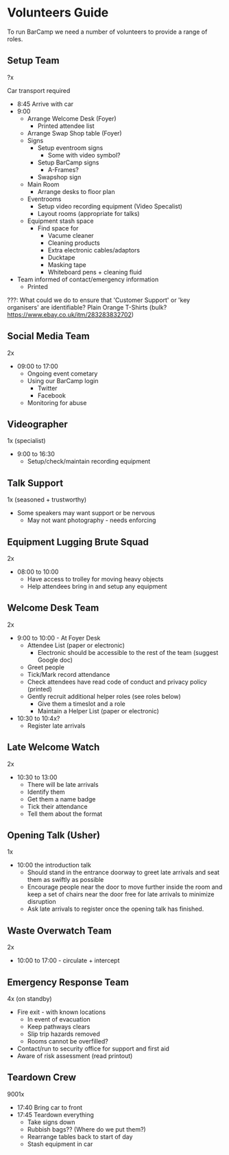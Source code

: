 Volunteers Guide
================

To run BarCamp we need a number of volunteers to provide a range of roles.


Setup Team
----------

?x

Car transport required

* 8:45 Arrive with car
* 9:00
    * Arrange Welcome Desk (Foyer)
        * Printed attendee list
    * Arrange Swap Shop table (Foyer)
    * Signs
        * Setup eventroom signs
            * Some with video symbol?
        * Setup BarCamp signs 
            * A-Frames?
        * Swapshop sign
    * Main Room
        * Arrange desks to floor plan
    * Eventrooms
        * Setup video recording equipment (Video Specalist)
        * Layout rooms (appropriate for talks)
    * Equipment stash space
        * Find space for
            * Vacume cleaner
            * Cleaning products
            * Extra electronic cables/adaptors
            * Ducktape
            * Masking tape
            * Whiteboard pens + cleaning fluid
* Team informed of contact/emergency information
    *  Printed

???: What could we do to ensure that 'Customer Support' or 'key organisers' are identifiable?
Plain Orange T-Shirts (bulk? https://www.ebay.co.uk/itm/283283832702)


Social Media Team
-----------------

2x

* 09:00 to 17:00
    * Ongoing event cometary
    * Using our BarCamp login
        * Twitter
        * Facebook
    * Monitoring for abuse


Videographer 
------------

1x (specialist)

* 9:00 to 16:30
    * Setup/check/maintain recording equipment


Talk Support
------------

1x (seasoned + trustworthy)

* Some speakers may want support or be nervous
    * May not want photography - needs enforcing


Equipment Lugging Brute Squad
-----------------------------

2x

* 08:00 to 10:00
    * Have access to trolley for moving heavy objects
    * Help attendees bring in and setup any equipment


Welcome Desk Team
-----------------

2x

* 9:00 to 10:00 - At Foyer Desk
    * Attendee List (paper or electronic)
        * Electronic should be accessible to the rest of the team (suggest Google doc)
    * Greet people
    * Tick/Mark record attendance
    * Check attendees have read code of conduct and privacy policy (printed)
    * Gently recruit additional helper roles (see roles below)
        * Give them a timeslot and a role
        * Maintain a Helper List (paper or electronic)
* 10:30 to 10:4x?
    * Register late arrivals



Late Welcome Watch
------------------

2x

* 10:30 to 13:00
    * There will be late arrivals
    * Identify them
    * Get them a name badge
    * Tick their attendance
    * Tell them about the format



Opening Talk (Usher)
--------------------

1x

* 10:00 the introduction talk
    * Should stand in the entrance doorway to greet late arrivals and seat them as swiftly as possible
    * Encourage people near the door to move further inside the room and keep a set of chairs near the door free for late arrivals to minimize disruption
    * Ask late arrivals to register once the opening talk has finished.


Waste Overwatch Team
--------------------

2x

* 10:00 to 17:00 - circulate + intercept


Emergency Response Team
-----------------------

4x (on standby) 

* Fire exit - with known locations
    * In event of evacuation
    * Keep pathways clears
    * Slip trip hazards removed
    * Rooms cannot be overfilled?
* Contact/run to security office for support and first aid
* Aware of risk assessment (read printout)


Teardown Crew
-------------

9001x

* 17:40 Bring car to front
* 17:45 Teardown everything
    * Take signs down
    * Rubbish bags?? (Where do we put them?)
    * Rearrange tables back to start of day
    * Stash equipment in car
